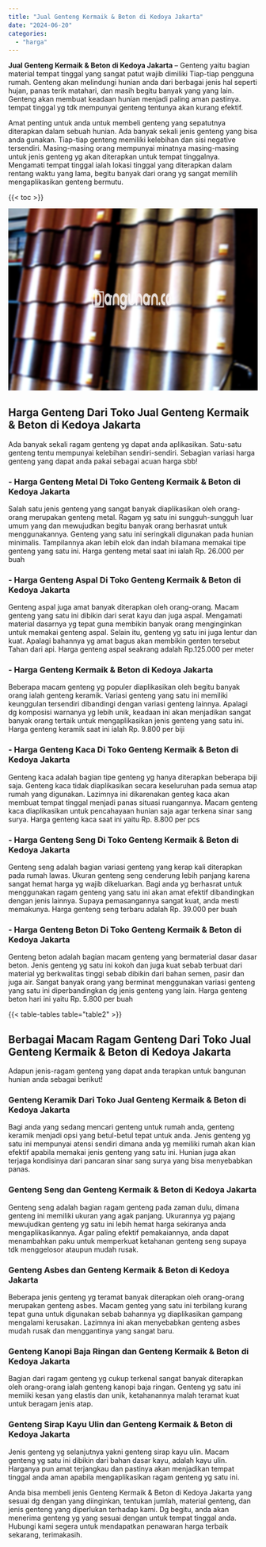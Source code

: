 ```yaml
---
title: "Jual Genteng Kermaik & Beton di Kedoya Jakarta"
date: "2024-06-20"
categories: 
  - "harga"
---
```


**Jual Genteng Kermaik & Beton di Kedoya Jakarta** – Genteng yaitu bagian material tempat tinggal yang sangat patut wajib dimiliki Tiap-tiap pengguna rumah. Genteng akan melindungi hunian anda dari berbagai jenis hal seperti hujan, panas terik matahari, dan masih begitu banyak yang yang lain. Genteng akan membuat keadaan hunian menjadi paling aman pastinya. tempat tinggal yg tdk mempunyai genteng tentunya akan kurang efektif.

Amat penting untuk anda untuk membeli genteng yang sepatutnya diterapkan dalam sebuah hunian. Ada banyak sekali jenis genteng yang bisa anda gunakan. Tiap-tiap genteng memiliki kelebihan dan sisi negative tersendiri. Masing-masing orang mempunyai minatnya masing-masing untuk jenis genteng yg akan diterapkan untuk tempat tinggalnya. Mengamati tempat tinggal ialah lokasi tinggal yang diterapkan dalam rentang waktu yang lama, begitu banyak dari orang yg sangat memilih mengaplikasikan genteng bermutu.

{{< toc >}}

![Jual Genteng Kermaik & Beton di Kedoya Jakarta](/images/genteng-minimalis-murah14.png)

## Harga Genteng Dari Toko Jual Genteng Kermaik & Beton di Kedoya Jakarta

Ada banyak sekali ragam genteng yg dapat anda aplikasikan. Satu-satu genteng tentu mempunyai kelebihan sendiri-sendiri. Sebagian variasi harga genteng yang dapat anda pakai sebagai acuan harga sbb!

### \- Harga Genteng Metal Di Toko Genteng Kermaik & Beton di Kedoya Jakarta

Salah satu jenis genteng yang sangat banyak diaplikasikan oleh orang-orang merupakan genteng metal. Ragam yg satu ini sungguh-sungguh luar umum yang dan mewujudkan begitu banyak orang berhasrat untuk menggunakannya. Genteng yang satu ini seringkali digunakan pada hunian minimalis. Tampilannya akan lebih elok dan indah bilamana memakai tipe genteng yang satu ini. Harga genteng metal saat ini ialah Rp. 26.000 per buah

### \- Harga Genteng Aspal Di Toko Genteng Kermaik & Beton di Kedoya Jakarta

Genteng aspal juga amat banyak diterapkan oleh orang-orang. Macam genteng yang satu ini dibikin dari serat kayu dan juga aspal. Mengamati material dasarnya yg tepat guna membikin banyak orang menginginkan untuk memakai genteng aspal. Selain itu, genteng yg satu ini juga lentur dan kuat. Apalagi bahannya yg amat bagus akan membikin genten tersebut Tahan dari api. Harga genteng aspal seakrang adalah Rp.125.000 per meter

### \- Harga Genteng Kermaik & Beton di Kedoya Jakarta

Beberapa macam genteng yg populer diaplikasikan oleh begitu banyak orang ialah genteng keramik. Variasi genteng yang satu ini memiliki keunggulan tersendiri dibandingi dengan variasi genteng lainnya. Apalagi dg komposisi warnanya yg lebih unik, keadaan ini akan menjadikan sangat banyak orang tertaik untuk mengaplikasikan jenis genteng yang satu ini. Harga genteng keramik saat ini ialah Rp. 9.800 per biji

### \- Harga Genteng Kaca Di Toko Genteng Kermaik & Beton di Kedoya Jakarta

Genteng kaca adalah bagian tipe genteng yg hanya diterapkan beberapa biji saja. Genteng kaca tidak diaplikasikan secara keseluruhan pada semua atap rumah yang digunakan. Lazimnya ini dikarenakan genteg kaca akan membuat tempat tinggal menjadi panas situasi ruangannya. Macam genteng kaca diaplikasikan untuk pencahayaan hunian saja agar terkena sinar sang surya. Harga genteng kaca saat ini yaitu Rp. 8.800 per pcs

### \- Harga Genteng Seng Di Toko Genteng Kermaik & Beton di Kedoya Jakarta

Genteng seng adalah bagian variasi genteng yang kerap kali diterapkan pada rumah lawas. Ukuran genteng seng cenderung lebih panjang karena sangat hemat harga yg wajib dikeluarkan. Bagi anda yg berhasrat untuk menggunakan ragam genteng yang satu ini akan amat efektif dibandingkan dengan jenis lainnya. Supaya pemasangannya sangat kuat, anda mesti memakunya. Harga genteng seng terbaru adalah Rp. 39.000 per buah

### \- Harga Genteng Beton Di Toko Genteng Kermaik & Beton di Kedoya Jakarta

Genteng beton adalah bagian macam genteng yang bermaterial dasar dasar beton. Jenis genteng yg satu ini kokoh dan juga kuat sebab terbuat dari material yg berkwalitas tinggi sebab dibikin dari bahan semen, pasir dan juga air. Sangat banyak orang yang berminat menggunakan variasi genteng yang satu ini diperbandingkan dg jenis genteng yang lain. Harga genteng beton hari ini yaitu Rp. 5.800 per buah

{{< table-tables table="table2" >}}

## Berbagai Macam Ragam Genteng Dari Toko Jual Genteng Kermaik & Beton di Kedoya Jakarta

Adapun jenis-ragam genteng yang dapat anda terapkan untuk bangunan hunian anda sebagai berikut!

### Genteng Keramik Dari Toko Jual Genteng Kermaik & Beton di Kedoya Jakarta

Bagi anda yang sedang mencari genteng untuk rumah anda, genteng keramik menjadi opsi yang betul-betul tepat untuk anda. Jenis genteng yg satu ini mempunyai atensi sendiri dimana anda yg memiliki rumah akan kian efektif apabila memakai jenis genteng yang satu ini. Hunian juga akan terjaga kondisinya dari pancaran sinar sang surya yang bisa menyebabkan panas.

### Genteng Seng dan Genteng Kermaik & Beton di Kedoya Jakarta

Genteng seng adalah bagian ragam genteng pada zaman dulu, dimana genteng ini memiliki ukuran yang agak panjang. Ukurannya yg pajang mewujudkan genteng yg satu ini lebih hemat harga sekiranya anda mengaplikasikannya. Agar paling efektif pemakaiannya, anda dapat menambahkan paku untuk memperkuat ketahanan genteng seng supaya tdk menggelosor ataupun mudah rusak.

### Genteng Asbes dan Genteng Kermaik & Beton di Kedoya Jakarta

Beberapa jenis genteng yg teramat banyak diterapkan oleh orang-orang merupakan genteng asbes. Macam genteg yang satu ini terbilang kurang tepat guna untuk digunakan sebab bahannya yg diaplikasikan gampang mengalami kerusakan. Lazimnya ini akan menyebabkan genteng asbes mudah rusak dan menggantinya yang sangat baru.

### Genteng Kanopi Baja Ringan dan Genteng Kermaik & Beton di Kedoya Jakarta

Bagian dari ragam genteng yg cukup terkenal sangat banyak diterapkan oleh orang-orang ialah genteng kanopi baja ringan. Genteng yg satu ini memiiki kesan yang elastis dan unik, ketahanannya malah teramat kuat untuk beragam jenis atap.

### Genteng Sirap Kayu Ulin dan Genteng Kermaik & Beton di Kedoya Jakarta

Jenis genteng yg selanjutnya yakni genteng sirap kayu ulin. Macam genteng yg satu ini dibikin dari bahan dasar kayu, adalah kayu ulin. Harganya pun amat terjangkau dan pastinya akan menjadikan tempat tinggal anda aman apabila mengaplikasikan ragam genteng yg satu ini.

Anda bisa membeli jenis Genteng Kermaik & Beton di Kedoya Jakarta yang sesuai dg dengan yang diinginkan, tentukan jumlah, material genteng, dan jenis genteng yang diperlukan terhadap kami. Dg begitu, anda akan menerima genteng yg yang sesuai dengan untuk tempat tinggal anda. Hubungi kami segera untuk mendapatkan penawaran harga terbaik sekarang, terimakasih.
